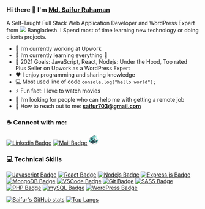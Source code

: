 ### Hi there 👋 I'm [Md. Saifur Rahaman](https://saifurpro.netlify.app/)
A Self-Taught Full Stack Web Application Developer and WordPress Expert from <img src="https://image.flaticon.com/icons/svg/323/323299.svg" width="13"/> Bangladesh. I Spend most of time learning new technology or doing clients projects.

- 🔭 I’m currently working at Upwork
- 🌱 I’m currently learning everything 🤣
- 🥅 2021 Goals: JavaScript, React, Nodejs: Under the Hood, Top rated Plus Seller on Upwork as a WordPress Expert
- :hearts: I enjoy programming and sharing knowledge
- :computer: Most used line of code `console.log("hello world");`
- ⚡ Fun fact: I love to watch movies
- 🤔 I’m looking for people who can help me with getting a remote job
- 📧 How to reach out to me: **saifur703@gmail.com**

### :coffee: Connect with me:
[![Linkedin Badge](https://img.shields.io/badge/LinkedIn-0077B5?style=for-the-badge&logo=linkedin&logoColor=white)](https://www.linkedin.com/in/saifur703/?lipi=urn%3Ali%3Apage%3Aprofile_view_index_index%3B5c8bf198-a473-4f5c-8ba4-376bc4934e11) [![Mail Badge](https://img.shields.io/badge/Gmail-D14836?style=for-the-badge&logo=gmail&logoColor=white)](mailto:saifur703@gmail.com) 
[<img alt="Website" width="26px" src="https://github.com/saifur703/saifur703/blob/master/website.jpg" />](https://saifurpro.netlify.app/)

### :computer: Technical Skills
[![Javascript Badge](https://img.shields.io/badge/-Javascript-F0DB4F?style=for-the-badge&labelColor=black&logo=javascript&logoColor=F0DB4F)](#)
[![React Badge](https://img.shields.io/badge/-React-61DBFB?style=for-the-badge&labelColor=black&logo=react&logoColor=61DBFB)](#)
[![Nodejs Badge](https://img.shields.io/badge/-Nodejs-3C873A?style=for-the-badge&labelColor=black&logo=node.js&logoColor=3C873A)](#)
[![Express.js Badge](https://img.shields.io/badge/Express.js-000000?style=for-the-badge&labelColor=259dff&logo=express&logoColor=white)](#) 
[![MongoDB Badge](https://img.shields.io/badge/MongoDB-4EA94B?style=for-the-badge&labelColor=black&logo=mongodb&logoColor=white)](#)
[![VSCode Badge](https://img.shields.io/badge/Visual_Studio-5C2D91?style=for-the-badge&labelColor=black&logo=visual%20studio&logoColor=white)](#) 
[![Git Badge](https://img.shields.io/badge/Git-F05032?style=for-the-badge&labelColor=black&logo=git&logoColor=white)](#)
[![SASS Badge](https://img.shields.io/badge/Sass-CC6699?style=for-the-badge&labelColor=black&logo=sass&logoColor=white)](#)
[![PHP Badge](https://img.shields.io/badge/php-blue?style=for-the-badge&labelColor=black&logo=php&logoColor=white)](#)
[![mySQL Badge](https://img.shields.io/badge/mysql-orange?style=for-the-badge&labelColor=black&logo=mysql&logoColor=white)](#)
[![WordPress Badge](https://img.shields.io/badge/wordpress-blue?style=for-the-badge&labelColor=black&logo=wordpress&logoColor=white)](#)

[![Saifur's GitHub stats](https://github-readme-stats.vercel.app/api?username=saifur703&show_icons=true)](#)
[![Top Langs](https://github-readme-stats.vercel.app/api/top-langs/?username=saifur703&layout=compact)](#)

